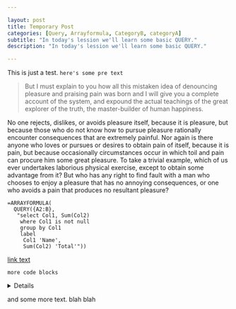 ```yaml
---

layout: post
title: Temporary Post
categories: [Query, Arrayformula, CategoryB, categoryA]
subtitle: "In today's lession we'll learn some basic QUERY."
description: "In today's lession we'll learn some basic QUERY."

---
```


This is just a test. `here's some pre text`

>But I must explain to you how all this mistaken idea of denouncing pleasure and praising pain was born and I will give you a complete account of the system, and expound the actual teachings of the great explorer of the truth, the master-builder of human happiness. 

No one rejects, dislikes, or avoids pleasure itself, because it is pleasure, but because those who do not know how to pursue pleasure rationally encounter consequences that are extremely painful. Nor again is there anyone who loves or pursues or desires to obtain pain of itself, because it is pain, but because occasionally circumstances occur in which toil and pain can procure him some great pleasure. To take a trivial example, which of us ever undertakes laborious physical exercise, except to obtain some advantage from it? But who has any right to find fault with a man who chooses to enjoy a pleasure that has no annoying consequences, or one who avoids a pain that produces no resultant pleasure?

<!--more-->

    =ARRAYFORMULA(
      QUERY({A2:B},
       "select Col1, Sum(Col2)
        where Col1 is not null
        group by Col1
        label
         Col1 'Name',
         Sum(Col2) 'Total'"))


[link text](https://google.com)

```
more code blocks
```

<details>
    
this will be hidden and could be handy for large code blocks

second paragraph

```
code block
```
    
</details>

and some more text. blah blah

